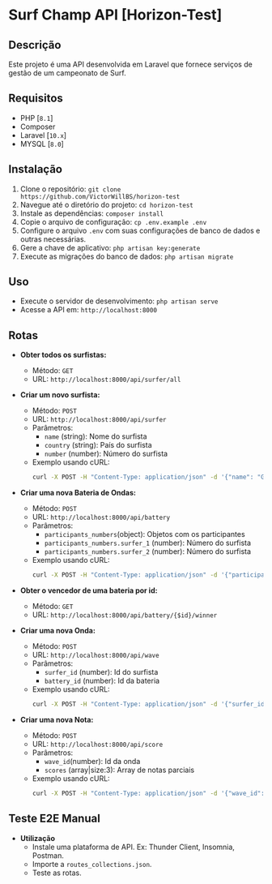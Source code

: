# Surf Champ API [Horizon-Test]

## Descrição
Este projeto é uma API desenvolvida em Laravel que fornece serviços de gestão de um campeonato de Surf.

## Requisitos
- PHP [`8.1`]
- Composer
- Laravel [`10.x`]
- MYSQL [`8.0`]

## Instalação
1. Clone o repositório: `git clone https://github.com/VictorWillBS/horizon-test`
2. Navegue até o diretório do projeto: `cd horizon-test`
3. Instale as dependências: `composer install`
4. Copie o arquivo de configuração: `cp .env.example .env`
5. Configure o arquivo `.env` com suas configurações de banco de dados e outras necessárias.
6. Gere a chave de aplicativo: `php artisan key:generate`
7. Execute as migrações do banco de dados: `php artisan migrate`

## Uso
- Execute o servidor de desenvolvimento: `php artisan serve`
- Acesse a API em: `http://localhost:8000`

## Rotas


- **Obter todos os surfistas:**
  - Método: `GET`
  - URL: `http://localhost:8000/api/surfer/all`

- **Criar um novo surfista:**
  - Método: `POST`
  - URL: `http://localhost:8000/api/surfer`
  - Parâmetros: 
    - `name` (string): Nome do surfista
    - `country` (string): País do surfista
    - `number` (number): Número do surfista
  - Exemplo usando cURL:
    ```bash
    curl -X POST -H "Content-Type: application/json" -d '{"name": "Gabriel Medina", "country": "Brasil", "number": "01"}' http://localhost:8000/api/surfer/all
    ```

- **Criar uma nova Bateria de Ondas:**
  - Método: `POST`
  - URL: `http://localhost:8000/api/battery`
  - Parâmetros: 
    - `participants_numbers`(object): Objetos com os participantes
    - `participants_numbers.surfer_1` (number): Número do surfista
    - `participants_numbers.surfer_2` (number): Número do surfista
  - Exemplo usando cURL:
    ```bash
    curl -X POST -H "Content-Type: application/json" -d '{"participants_numbers": "{"surfer_1":1,surfer_2:2}"}' http://localhost:8000/api/battery
    ```

- **Obter o vencedor de uma bateria por id:**
  - Método: `GET`
  - URL: `http://localhost:8000/api/battery/{$id}/winner`
  
- **Criar uma nova Onda:**
  - Método: `POST`
  - URL: `http://localhost:8000/api/wave`
  - Parâmetros: 
    - `surfer_id` (number): Id do surfista
    - `battery_id` (number): Id da bateria 
  - Exemplo usando cURL:
    ```bash
    curl -X POST -H "Content-Type: application/json" -d '{"surfer_id":1,"battery_id":1}' http://localhost:8000/api/wave
    ```


- **Criar uma nova Nota:**
  - Método: `POST`
  - URL: `http://localhost:8000/api/score`
  - Parâmetros: 
    - `wave_id`(number): Id da onda
    - `scores` (array|size:3): Array de notas parciais
  - Exemplo usando cURL:
    ```bash
    curl -X POST -H "Content-Type: application/json" -d '{"wave_id": 01, "scores":[8,10,9]}' http://localhost:8000/api/score
    ```

## Teste E2E Manual
- **Utilização**
    - Instale uma plataforma de API. Ex: Thunder Client, Insomnia, Postman.
    - Importe a ```routes_collections.json```.
    - Teste as rotas.
